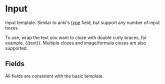 # Input

Input template. Similar to anki's [type](https://docs.ankiweb.net/templates/fields.html#checking-your-answer) field, but support any number of input boxes.

To use, wrap the text you want to cloze with double curly braces, for example, {{text}}. Multiple clozes and image/formula clozes are also supported.

## Fields

All fields are consistent with the basic template.

